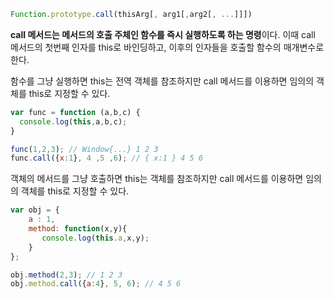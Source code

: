 ```jsx
Function.prototype.call(thisArg[, arg1[,arg2[, ...]]])
```

**call 메서드는 메서드의 호출 주체인 함수를 즉시 실행하도록 하는 명령**이다. 이때 call 메서드의 첫번째 인자를 this로 바인딩하고, 이후의 인자들을 호출할 함수의 매개변수로 한다. 

함수를 그냥 실행하면 this는 전역 객체를 참조하지만 call 메서드를 이용하면 임의의 객체를 this로 지정할 수 있다. 

```jsx
var func = function (a,b,c) {
  console.log(this,a,b,c);
}

func(1,2,3); // Window{...} 1 2 3
func.call({x:1}, 4 ,5 ,6); // { x:1 } 4 5 6
```

객체의 메서드를 그냥 호출하면 this는 객체를 참조하지만 call 메서드를 이용하면 임의의 객체를 this로 지정할 수 있다. 

```jsx
var obj = {
    a : 1,
    method: function(x,y){
       console.log(this.a,x,y);
    }
};

obj.method(2,3); // 1 2 3
obj.method.call({a:4}, 5, 6); // 4 5 6
```
